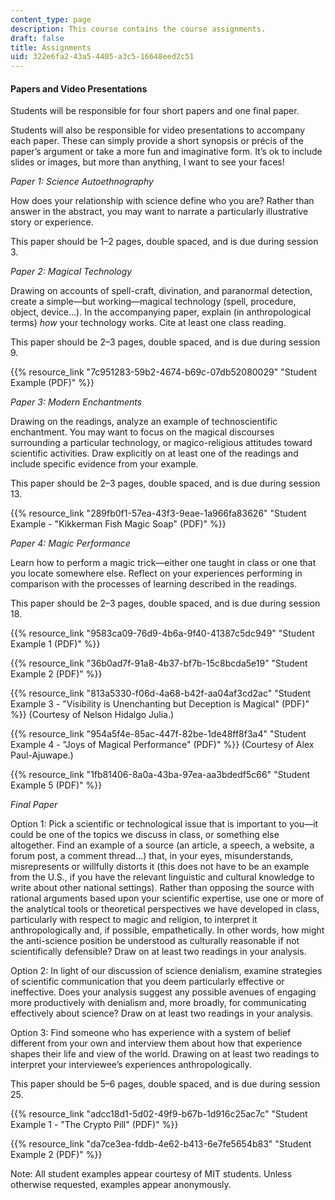 ```yaml
---
content_type: page
description: This course contains the course assignments.
draft: false
title: Assignments
uid: 322e6fa2-43a5-4405-a3c5-16648eed2c51
---
```

#### Papers and Video Presentations

Students will be responsible for four short papers and one final paper.

Students will also be responsible for video presentations to accompany each paper. These can simply provide a short synopsis or précis of the paper’s argument or take a more fun and imaginative form. It’s ok to include slides or images, but more than anything, I want to see your faces!

*Paper 1: Science Autoethnography*

How does your relationship with science define who you are? Rather than answer in the abstract, you may want to narrate a particularly illustrative story or experience.  

This paper should be 1–2 pages, double spaced, and is due during session 3.

*Paper 2: Magical Technology*

Drawing on accounts of spell-craft, divination, and paranormal detection, create a simple—but working—magical technology (spell, procedure, object, device…). In the accompanying paper, explain (in anthropological terms) *how* your technology works. Cite at least one class reading. 

This paper should be 2–3 pages, double spaced, and is due during session 9.

{{% resource_link "7c951283-59b2-4674-b69c-07db52080029" "Student Example (PDF)" %}}

*Paper 3: Modern Enchantments*

Drawing on the readings, analyze an example of technoscientific enchantment. You may want to focus on the magical discourses surrounding a particular technology, or magico-religious attitudes toward scientific activities. Draw explicitly on at least one of the readings and include specific evidence from your example. 

This paper should be 2–3 pages, double spaced, and is due during session 13.

{{% resource_link "289fb0f1-57ea-43f3-9eae-1a966fa83626" "Student Example - \"Kikkerman Fish Magic Soap\" (PDF)" %}}

*Paper 4: Magic Performance*

Learn how to perform a magic trick—either one taught in class or one that you locate somewhere else. Reflect on your experiences performing in comparison with the processes of learning described in the readings. 

This paper should be 2–3 pages, double spaced, and is due during session 18.

{{% resource_link "9583ca09-76d9-4b6a-9f40-41387c5dc949" "Student Example 1 (PDF)" %}}

{{% resource_link "36b0ad7f-91a8-4b37-bf7b-15c8bcda5e19" "Student Example 2 (PDF)" %}}

{{% resource_link "813a5330-f06d-4a68-b42f-aa04af3cd2ac" "Student Example 3 - \"Visibility is Unenchanting but Deception is Magical\" (PDF)" %}} (Courtesy of Nelson Hidalgo Julia.)

{{% resource_link "954a5f4e-85ac-447f-82be-1de48ff8f3a4" "Student Example 4 - \"Joys of Magical Performance\" (PDF)" %}} (Courtesy of Alex Paul-Ajuwape.)

{{% resource_link "1fb81406-8a0a-43ba-97ea-aa3bdedf5c66" "Student Example 5 (PDF)" %}}

*Final Paper* 

Option 1: Pick a scientific or technological issue that is important to you—it could be one of the topics we discuss in class, or something else altogether. Find an example of a source (an article, a speech, a website, a forum post, a comment thread…) that, in your eyes, misunderstands, misrepresents or willfully distorts it (this does not have to be an example from the U.S., if you have the relevant linguistic and cultural knowledge to write about other national settings). Rather than opposing the source with rational arguments based upon your scientific expertise, use one or more of the analytical tools or theoretical perspectives we have developed in class, particularly with respect to magic and religion, to interpret it anthropologically and, if possible, empathetically. In other words, how might the anti-science position be understood as culturally reasonable if not scientifically defensible? Draw on at least two readings in your analysis.

Option 2: In light of our discussion of science denialism, examine strategies of scientific communication that you deem particularly effective or ineffective. Does your analysis suggest any possible avenues of engaging more productively with denialism and, more broadly, for communicating effectively about science? Draw on at least two readings in your analysis.

Option 3: Find someone who has experience with a system of belief different from your own and interview them about how that experience shapes their life and view of the world. Drawing on at least two readings to interpret your interviewee’s experiences anthropologically.

This paper should be 5–6 pages, double spaced, and is due during session 25.

{{% resource_link "adcc18d1-5d02-49f9-b67b-1d916c25ac7c" "Student Example 1 - \"The Crypto Pill\" (PDF)" %}}

{{% resource_link "da7ce3ea-fddb-4e62-b413-6e7fe5654b83" "Student Example 2 (PDF)" %}}

Note: All student examples appear courtesy of MIT students. Unless otherwise requested, examples appear anonymously.